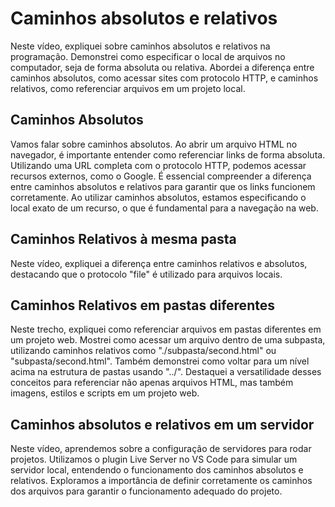 # Caminhos absolutos e relativos

Neste vídeo, expliquei sobre caminhos absolutos e relativos na programação. Demonstrei como especificar o local de arquivos no computador, seja de forma absoluta ou relativa. Abordei a diferença entre caminhos absolutos, como acessar sites com protocolo HTTP, e caminhos relativos, como referenciar arquivos em um projeto local.

## Caminhos Absolutos

Vamos falar sobre caminhos absolutos. Ao abrir um arquivo HTML no navegador, é importante entender como referenciar links de forma absoluta. Utilizando uma URL completa com o protocolo HTTP, podemos acessar recursos externos, como o Google. É essencial compreender a diferença entre caminhos absolutos e relativos para garantir que os links funcionem corretamente. Ao utilizar caminhos absolutos, estamos especificando o local exato de um recurso, o que é fundamental para a navegação na web.

## Caminhos Relativos à mesma pasta

Neste vídeo, expliquei a diferença entre caminhos relativos e absolutos, destacando que o protocolo "file" é utilizado para arquivos locais.

## Caminhos Relativos em pastas diferentes

Neste trecho, expliquei como referenciar arquivos em pastas diferentes em um projeto web. Mostrei como acessar um arquivo dentro de uma subpasta, utilizando caminhos relativos como "./subpasta/second.html" ou "subpasta/second.html". Também demonstrei como voltar para um nível acima na estrutura de pastas usando "../". Destaquei a versatilidade desses conceitos para referenciar não apenas arquivos HTML, mas também imagens, estilos e scripts em um projeto web.

## Caminhos absolutos e relativos em um servidor

Neste vídeo, aprendemos sobre a configuração de servidores para rodar projetos. Utilizamos o plugin Live Server no VS Code para simular um servidor local, entendendo o funcionamento dos caminhos absolutos e relativos. Exploramos a importância de definir corretamente os caminhos dos arquivos para garantir o funcionamento adequado do projeto.
